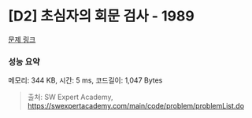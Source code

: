 # [D2] 초심자의 회문 검사 - 1989 

[문제 링크](https://swexpertacademy.com/main/code/problem/problemDetail.do?contestProbId=AV5PyTLqAf4DFAUq) 

### 성능 요약

메모리: 344 KB, 시간: 5 ms, 코드길이: 1,047 Bytes



> 출처: SW Expert Academy, https://swexpertacademy.com/main/code/problem/problemList.do